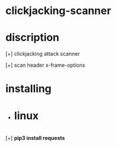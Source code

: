 # clickjacking-scanner
# discription
[+] clickjacking attack scanner <br>

[+] scan header x-frame-options 
# installing
* <h1>linux</h1>
<br>
[+] <b>pip3 install requests</b>


